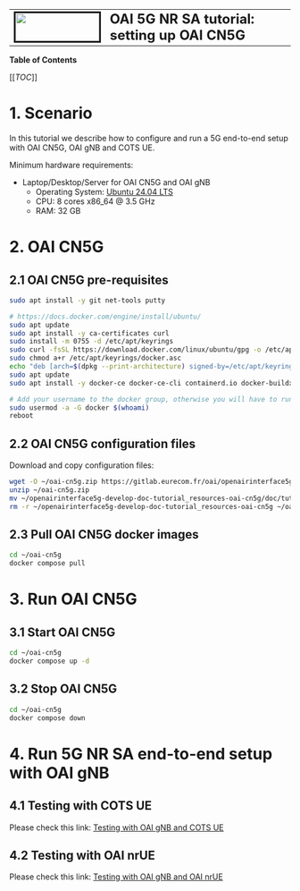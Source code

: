 <table style="border-collapse: collapse; border: none;">
  <tr style="border-collapse: collapse; border: none;">
    <td style="border-collapse: collapse; border: none;">
      <a href="http://www.openairinterface.org/">
         <img src="./images/oai_final_logo.png" alt="" border=3 height=50 width=150>
         </img>
      </a>
    </td>
    <td style="border-collapse: collapse; border: none; vertical-align: center;">
      <b><font size = "5">OAI 5G NR SA tutorial: setting up OAI CN5G</font></b>
    </td>
  </tr>
</table>

**Table of Contents**

[[_TOC_]]

#  1. Scenario
In this tutorial we describe how to configure and run a 5G end-to-end setup with OAI CN5G, OAI gNB and COTS UE.

Minimum hardware requirements:
- Laptop/Desktop/Server for OAI CN5G and OAI gNB
    - Operating System: [Ubuntu 24.04 LTS](https://releases.ubuntu.com/24.04/ubuntu-24.04.2-desktop-amd64.iso)
    - CPU: 8 cores x86_64 @ 3.5 GHz
    - RAM: 32 GB

# 2. OAI CN5G

## 2.1 OAI CN5G pre-requisites

```bash
sudo apt install -y git net-tools putty

# https://docs.docker.com/engine/install/ubuntu/
sudo apt update
sudo apt install -y ca-certificates curl
sudo install -m 0755 -d /etc/apt/keyrings
sudo curl -fsSL https://download.docker.com/linux/ubuntu/gpg -o /etc/apt/keyrings/docker.asc
sudo chmod a+r /etc/apt/keyrings/docker.asc
echo "deb [arch=$(dpkg --print-architecture) signed-by=/etc/apt/keyrings/docker.asc] https://download.docker.com/linux/ubuntu $(. /etc/os-release && echo "$VERSION_CODENAME") stable" | sudo tee /etc/apt/sources.list.d/docker.list > /dev/null
sudo apt update
sudo apt install -y docker-ce docker-ce-cli containerd.io docker-buildx-plugin docker-compose-plugin

# Add your username to the docker group, otherwise you will have to run in sudo mode.
sudo usermod -a -G docker $(whoami)
reboot
```

## 2.2 OAI CN5G configuration files
Download and copy configuration files:
```bash
wget -O ~/oai-cn5g.zip https://gitlab.eurecom.fr/oai/openairinterface5g/-/archive/develop/openairinterface5g-develop.zip?path=doc/tutorial_resources/oai-cn5g
unzip ~/oai-cn5g.zip
mv ~/openairinterface5g-develop-doc-tutorial_resources-oai-cn5g/doc/tutorial_resources/oai-cn5g ~/oai-cn5g
rm -r ~/openairinterface5g-develop-doc-tutorial_resources-oai-cn5g ~/oai-cn5g.zip
```

## 2.3 Pull OAI CN5G docker images

```bash
cd ~/oai-cn5g
docker compose pull
```

# 3. Run OAI CN5G
## 3.1 Start OAI CN5G
```bash
cd ~/oai-cn5g
docker compose up -d
```

## 3.2 Stop OAI CN5G
```bash
cd ~/oai-cn5g
docker compose down
```

# 4. Run 5G NR SA end-to-end setup with OAI gNB
## 4.1 Testing with COTS UE
Please check this link:
[Testing with OAI gNB and COTS UE](NR_SA_Tutorial_COTS_UE.md)

## 4.2 Testing with OAI nrUE
Please check this link:
[Testing with OAI gNB and OAI nrUE](NR_SA_Tutorial_OAI_nrUE.md)
